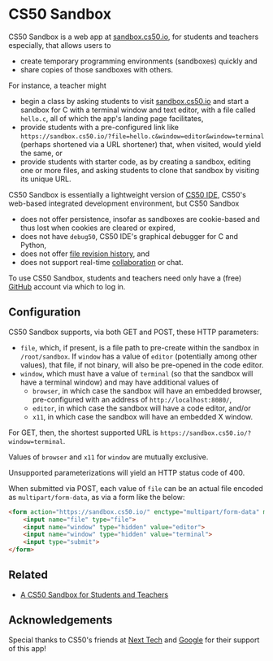 # CS50 Sandbox

CS50 Sandbox is a web app at [sandbox.cs50.io](https://sandbox.cs50.io/), for students and teachers especially, that allows users to

* create temporary programming environments (sandboxes) quickly and
* share copies of those sandboxes with others.

For instance, a teacher might

* begin a class by asking students to visit [sandbox.cs50.io](https://sandbox.cs50.io/) and start a sandbox for C with a terminal window and text editor, with a file called `hello.c`, all of which the app's landing page facilitates,
* provide students with a pre-configured link like `https://sandbox.cs50.io/?file=hello.c&window=editor&window=terminal` (perhaps shortened via a URL shortener) that, when visited, would yield the same, or
* provide students with starter code, as by creating a sandbox, editing one or more files, and asking students to clone that sandbox by visiting its unique URL.

CS50 Sandbox is essentially a lightweight version of [CS50 IDE](https://cs50.io/), CS50's web-based integrated development environment, but CS50 Sandbox 

* does not offer persistence, insofar as sandboxes are cookie-based and thus lost when cookies are cleared or expired,
* does not have `debug50`, CS50 IDE's graphical debugger for C and Python,
* does not offer [file revision history](https://docs.c9.io/docs/file-revision-history), and
* does not support real-time [collaboration](https://docs.c9.io/docs/share-a-workspace#section-collaboration-features) or chat.

To use CS50 Sandbox, students and teachers need only have a (free) [GitHub](https://github.com/) account via which to log in.

## Configuration

CS50 Sandbox supports, via both GET and POST, these HTTP parameters:

* `file`, which, if present, is a file path to pre-create within the sandbox in `/root/sandbox`. If `window` has a value of `editor` (potentially among other values), that file, if not binary, will also be pre-opened in the code editor.
* `window`, which must have a value of `terminal` (so that the sandbox will have a terminal window) and may have additional values of
  * `browser`, in which case the sandbox will have an embedded browser, pre-configured with an address of `http://localhost:8080/`,
  * `editor`, in which case the sandbox will have a code editor, and/or
  * `x11`, in which case the sandbox will have an embedded X window.

For GET, then, the shortest supported URL is `https://sandbox.cs50.io/?window=terminal`.

Values of `browser` and `x11` for `window` are mutually exclusive.

Unsupported parameterizations will yield an HTTP status code of 400.

When submitted via POST, each value of `file` can be an actual file encoded as `multipart/form-data`, as via a form like the below:

```html
<form action="https://sandbox.cs50.io/" enctype="multipart/form-data" method="post">
    <input name="file" type="file">
    <input name="window" type="hidden" value="editor">
    <input name="window" type="hidden" value="terminal">
    <input type="submit">
</form>
```

## Related

* [A CS50 Sandbox for Students and Teachers](https://medium.com/@cs50/a-cs50-sandbox-for-students-and-teachers-7331ba257ed6)

## Acknowledgements

Special thanks to CS50's friends at [Next Tech](https://next.tech/) and [Google](https://www.google.com/) for their support of this app!
